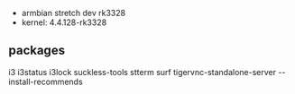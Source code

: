 - armbian stretch dev rk3328
- kernel: 4.4.128-rk3328

## packages
i3 i3status i3lock suckless-tools stterm surf
tigervnc-standalone-server --install-recommends

